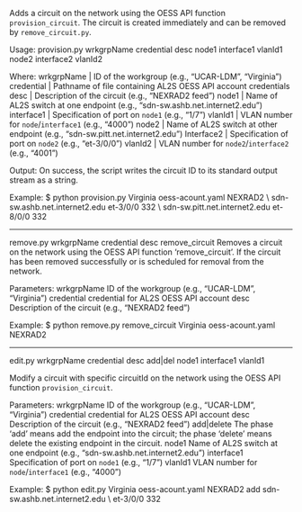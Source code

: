 Adds a circuit on the network using the OESS API function `provision_circuit`.
The circuit is created immediately and can be removed by `remove_circuit.py`.

Usage: provision.py wrkgrpName credential desc node1 interface1 vlanId1 node2 interface2 vlanId2 

Where:
wrkgrpName | ID of the workgroup (e.g., “UCAR-LDM”, “Virginia”)
credential | Pathname of file containing AL2S OESS API account credentials
desc       | Description of the circuit (e.g., “NEXRAD2 feed”) 
node1      | Name of AL2S switch at one endpoint (e.g., “sdn-sw.ashb.net.internet2.edu”)
interface1 | Specification of port on `node1` (e.g., “1/7”)
vlanId1    | VLAN number for `node`/`interface1` (e.g., “4000”)
node2      | Name of AL2S switch at other endpoint (e.g., “sdn-sw.pitt.net.internet2.edu”)
Interface2 | Specification of port on `node2` (e.g., “et-3/0/0”)
vlanId2    | VLAN number for `node2`/`interface2` (e.g., “4001”)

Output:
On success, the script writes the circuit ID to its standard output stream as a string.

Example:
$ python provision.py Virginia oess-acount.yaml NEXRAD2 \ sdn-sw.ashb.net.internet2.edu et-3/0/0 332 \ sdn-sw.pitt.net.internet2.edu et-8/0/0 332


__________________________________________________________________________

remove.py wrkgrpName credential desc
remove_circuit
Removes a circuit on the network using the OESS API function ‘remove_circuit’. 
If the circuit has been removed successfully or is scheduled for removal from the network.

Parameters:
wrkgrpName
ID of the workgroup (e.g., “UCAR-LDM”, “Virginia”)
credential
credential for AL2S OESS API account
desc
Description of the circuit (e.g., “NEXRAD2 feed”)

Example:
$ python remove.py remove_circuit Virginia oess-acount.yaml NEXRAD2
__________________________________________________________________________



edit.py wrkgrpName credential desc add|del node1 interface1 vlanId1 

Modify a circuit with specific circuitId on the network using the OESS API function `provision_circuit`.

Parameters:
wrkgrpName
ID of the workgroup (e.g., “UCAR-LDM”, “Virginia”)
credential
credential for AL2S OESS API account
desc
Description of the circuit (e.g., “NEXRAD2 feed”)
add|delete
The phase ‘add’ means add the endpoint into the circuit; the phase ‘delete’ means delete the existing endpoint in the circuit.
node1
Name of AL2S switch at one endpoint (e.g., “sdn-sw.ashb.net.internet2.edu”)
interface1
Specification of port on `node1` (e.g., “1/7”)
vlanId1
VLAN number for `node`/`interface1` (e.g., “4000”)

Example:
$ python edit.py Virginia oess-acount.yaml NEXRAD2 add sdn-sw.ashb.net.internet2.edu \ et-3/0/0 332
